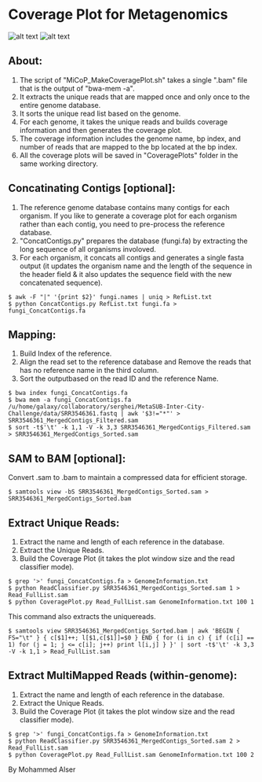 # Coverage Plot for Metagenomics
![alt text](https://github.com/smangul1/miCoP/blob/master/CoveragePlot/Malassezia_globosa_CBS_7966.png)
![alt text](https://github.com/smangul1/miCoP/blob/master/CoveragePlot/Malassezia_globosa_CBS_7966_MM.png)

## About:
1. The script of "MiCoP_MakeCoveragePlot.sh" takes a single ".bam" file that is the output of "bwa-mem -a".
2. It extracts the unique reads that are mapped once and only once to the entire genome database.
3. It sorts the unique read list based on the genome.
4. For each genome, it takes the unique reads and builds coverage information and then generates the coverage plot.
5. The coverage information includes the genome name, bp index, and number of reads that are mapped to the bp located at the bp index.
6. All the coverage plots will be saved in "CoveragePlots" folder in the same working directory.

## Concatinating Contigs [optional]:
1. The reference genome database contains many contigs for each organism. If you like to generate a coverage plot for each organism rather than each contig, you need to pre-process the reference database.
2. "ConcatContigs.py" prepares the database (fungi.fa) by extracting the long sequence of all organisms involoved.
3. For each organism, it concats all contigs and generates a single fasta output (it updates the organism name and the length of the sequence in the header field & it also updates the sequence field with the new concatenated sequence). 
```
$ awk -F "|" '{print $2}' fungi.names | uniq > RefList.txt
$ python ConcatContigs.py RefList.txt fungi.fa > fungi_ConcatContigs.fa
```
## Mapping:
1. Build Index of the reference.
2. Align the read set to the reference database and Remove the reads that has no reference name in the third column.
3. Sort the outputbased on the read ID and the reference Name.
```
$ bwa index fungi_ConcatContigs.fa
$ bwa mem -a fungi_ConcatContigs.fa /u/home/galaxy/collaboratory/serghei/MetaSUB-Inter-City-Challenge/data/SRR3546361.fastq | awk '$3!="*"' > SRR3546361_MergedContigs_Filtered.sam
$ sort -t$'\t' -k 1,1 -V -k 3,3 SRR3546361_MergedContigs_Filtered.sam > SRR3546361_MergedContigs_Sorted.sam
```
## SAM to BAM [optional]:
Convert .sam to .bam to maintain a compressed data for efficient storage.
```
$ samtools view -bS SRR3546361_MergedContigs_Sorted.sam > SRR3546361_MergedContigs_Sorted.bam
```
## Extract Unique Reads:
1. Extract the name and length of each reference in the database.
2. Extract the Unique Reads.
3. Build the Coverage Plot (it takes the plot window size and the read classifier mode).
```
$ grep '>' fungi_ConcatContigs.fa > GenomeInformation.txt
$ python ReadClassifier.py SRR3546361_MergedContigs_Sorted.sam 1 > Read_FullList.sam
$ python CoveragePlot.py Read_FullList.sam GenomeInformation.txt 100 1
```
This command also extracts the uniquereads.
```
$ samtools view SRR3546361_MergedContigs_Sorted.bam | awk 'BEGIN { FS="\t" } { c[$1]++; l[$1,c[$1]]=$0 } END { for (i in c) { if (c[i] == 1) for (j = 1; j <= c[i]; j++) print l[i,j] } }' | sort -t$'\t' -k 3,3 -V -k 1,1 > Read_FullList.sam
```
## Extract MultiMapped Reads (within-genome):
1. Extract the name and length of each reference in the database.
2. Extract the Unique Reads.
3. Build the Coverage Plot (it takes the plot window size and the read classifier mode).
```
$ grep '>' fungi_ConcatContigs.fa > GenomeInformation.txt
$ python ReadClassifier.py SRR3546361_MergedContigs_Sorted.sam 2 > Read_FullList.sam
$ python CoveragePlot.py Read_FullList.sam GenomeInformation.txt 100 2
```
By Mohammed Alser

